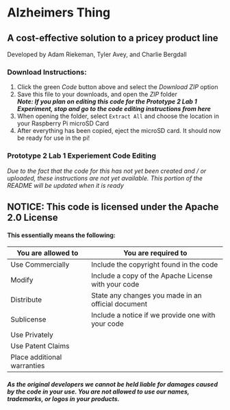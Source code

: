 # Alzheimers Thing
## A cost-effective solution to a pricey product line
 Developed by Adam Riekeman, Tyler Avey, and Charlie Bergdall

### Download Instructions:
1. Click the green *Code* button above and select the *Download ZIP* option
2. Save this file to your downloads, and open the *ZIP* folder <br>
***Note: If you plan on editing this code for the Prototype 2 Lab 1 Experiment, stop and go to the code editing instructions from here***
3. When opening the folder, select `Extract All` and choose the location in your Raspberry Pi microSD Card
4. After everything has been copied, eject the microSD card. It should now be ready for use in the pi!

### Prototype 2 Lab 1 Experiement Code Editing
*Due to the fact that the code for this has not yet been created and / or uploaded, these instructions are not yet available. This portion of the README will be updated when it is ready*

## NOTICE: This code is licensed under the Apache 2.0 License
#### This essentially means the following:
You are allowed to | You are required to
------------------ | --------------------
Use Commercially | Include the copyright found in the code
Modify | Include a copy of the Apache License with your code
Distribute | State any changes you made in an official document
Sublicense | Include a notice if we provide one with your code
Use Privately |
Use Patent Claims |
Place additional warranties |

##### As the original developers we cannot be held liable for damages caused by the code in your use. You are not allowed to use our names, trademarks, or logos in your products.
